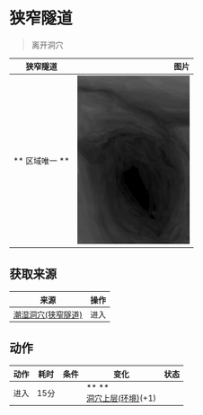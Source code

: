 # 狭窄隧道  
> 离开洞穴  
  
  狭窄隧道  |   图片   
 ----  |  ----:   
 ** 区域唯一 **  |  <img decoding="async" src="Sprite/NarrowTunnel.png" href="a.md" style="max-width:300px;max-height:300px;">   
  
## 获取来源  
来源  |  操作  
----  |  ----  
[潮湿洞穴(狭窄隧道)](DampChamberEntrance.md)  |  进入  
## 动作  
动作  |  耗时  |  条件  |  变化  |  状态  
----  |  ----  |  ----  |  ----  |  ----  
进入<br>  |  15分  |    |  **  **<br>  [洞穴上层(环境)](Env_NarrowTunnel.md)(+1)<br>  |    
